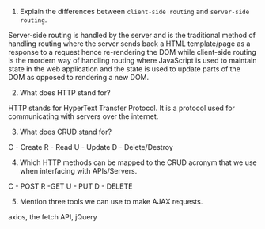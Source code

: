 1.  Explain the differences between `client-side routing` and `server-side routing`.

Server-side routing is handled by the server and is the traditional method of handling routing where the server sends back a HTML template/page as a response to a request hence re-rendering the DOM while client-side routing is the mordern way of handling routing where JavaScript is used to maintain state in the web application and the state is used to update parts of the DOM as opposed to rendering a new DOM.

2.  What does HTTP stand for?

HTTP stands for HyperText Transfer Protocol. It is a protocol used for communicating with servers over the internet.

3.  What does CRUD stand for?

C - Create R - Read U - Update D - Delete/Destroy

4.  Which HTTP methods can be mapped to the CRUD acronym that we use when interfacing with APIs/Servers.

C - POST R -GET U - PUT D - DELETE

5.  Mention three tools we can use to make AJAX requests.

axios, the fetch API, jQuery